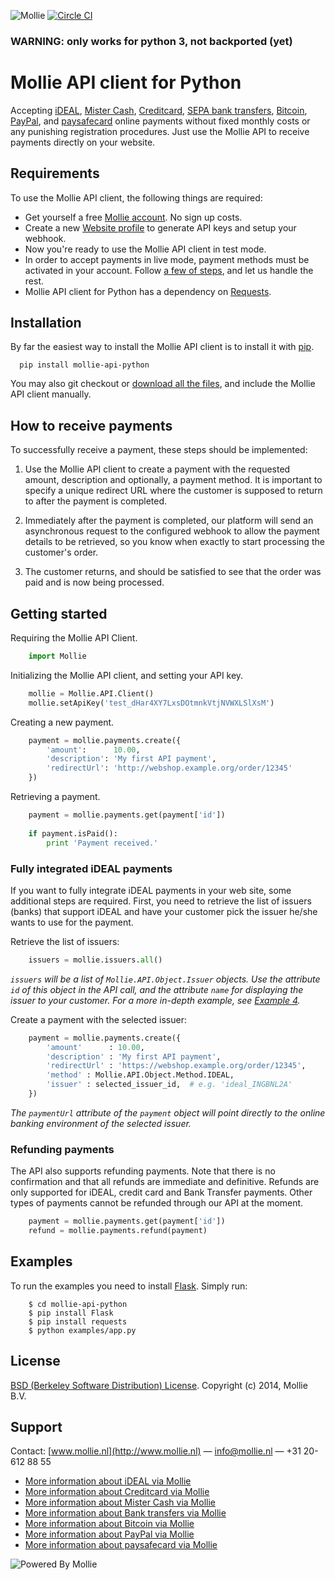 ![Mollie](https://www.mollie.nl/files/Mollie-Logo-Style-Small.png) 
[![Circle CI](https://circleci.com/gh/Akoten/mollie-api-python/tree/master.svg?style=svg)](https://circleci.com/gh/Akoten/mollie-api-python/tree/master)

### WARNING: only works for python 3, not backported (yet) ###

# Mollie API client for Python #

Accepting [iDEAL](https://www.mollie.nl/betaaldiensten/ideal/), [Mister Cash](https://www.mollie.nl/betaaldiensten/mistercash/), [Creditcard](https://www.mollie.nl/betaaldiensten/creditcard/), [SEPA bank transfers](https://www.mollie.nl/betaaldiensten/overboeking/),  [Bitcoin](https://www.mollie.nl/betaaldiensten/bitcoin/), [PayPal](https://www.mollie.nl/betaaldiensten/paypal/), and [paysafecard](https://www.mollie.nl/betaaldiensten/paysafecard/) online payments without fixed monthly costs or any punishing registration procedures. Just use the Mollie API to receive payments directly on your website.

## Requirements ##
To use the Mollie API client, the following things are required:

+ Get yourself a free [Mollie account](https://www.mollie.nl/aanmelden). No sign up costs.
+ Create a new [Website profile](https://www.mollie.nl/beheer/account/profielen/) to generate API keys and setup your webhook.
+ Now you're ready to use the Mollie API client in test mode.
+ In order to accept payments in live mode, payment methods must be activated in your account. Follow [a few of steps](https://www.mollie.nl/beheer/diensten), and let us handle the rest.
+ Mollie API client for Python has a dependency on [Requests](http://python-requests.org).

## Installation ##

By far the easiest way to install the Mollie API client is to install it with [pip](https://pip.pypa.io).

```
  pip install mollie-api-python
```

You may also git checkout or [download all the files](https://github.com/mollie/mollie-api-python/archive/master.zip), and include the Mollie API client manually.

## How to receive payments ##

To successfully receive a payment, these steps should be implemented:

1. Use the Mollie API client to create a payment with the requested amount, description and optionally, a payment method. It is important to specify a unique redirect URL where the customer is supposed to return to after the payment is completed.

2. Immediately after the payment is completed, our platform will send an asynchronous request to the configured webhook to allow the payment details to be retrieved, so you know when exactly to start processing the customer's order.

3. The customer returns, and should be satisfied to see that the order was paid and is now being processed.

## Getting started ##

Requiring the Mollie API Client.

```python
    import Mollie
```    

Initializing the Mollie API client, and setting your API key.

```python
    mollie = Mollie.API.Client()
    mollie.setApiKey('test_dHar4XY7LxsDOtmnkVtjNVWXLSlXsM')
```    

Creating a new payment.
    
```python
    payment = mollie.payments.create({
        'amount':      10.00,
        'description': 'My first API payment',
        'redirectUrl': 'http://webshop.example.org/order/12345'
    })
```
    
Retrieving a payment.

```python
    payment = mollie.payments.get(payment['id'])
    
    if payment.isPaid():
        print 'Payment received.'
```

### Fully integrated iDEAL payments ###

If you want to fully integrate iDEAL payments in your web site, some additional steps are required. First, you need to
retrieve the list of issuers (banks) that support iDEAL and have your customer pick the issuer he/she wants to use for
the payment.

Retrieve the list of issuers:

```python
    issuers = mollie.issuers.all()
```

_`issuers` will be a list of `Mollie.API.Object.Issuer` objects. Use the attribute `id` of this object in the
 API call, and the attribute `name` for displaying the issuer to your customer. For a more in-depth example, see [Example 4](https://github.com/mollie/mollie-api-python/blob/master/examples/4-ideal-payment.py)._

Create a payment with the selected issuer:

```python
	payment = mollie.payments.create({
		'amount'      : 10.00,
		'description' : 'My first API payment',
		'redirectUrl' : 'https://webshop.example.org/order/12345',
		'method' : Mollie.API.Object.Method.IDEAL,
		'issuer' : selected_issuer_id,  # e.g. 'ideal_INGBNL2A'
	})
```

_The `paymentUrl` attribute of the `payment` object will point directly to the online banking environment of the selected issuer._

### Refunding payments ###

The API also supports refunding payments. Note that there is no confirmation and that all refunds are immediate and
definitive. Refunds are only supported for iDEAL, credit card and Bank Transfer payments. Other types of payments cannot
be refunded through our API at the moment.

```python
	payment = mollie.payments.get(payment['id'])
	refund = mollie.payments.refund(payment)
```

## Examples ##

To run the examples you need to install [Flask](http://flask.pocoo.org/). Simply run:

```
    $ cd mollie-api-python
    $ pip install Flask 
    $ pip install requests 
    $ python examples/app.py
```

## License ##
[BSD (Berkeley Software Distribution) License](http://www.opensource.org/licenses/bsd-license.php).
Copyright (c) 2014, Mollie B.V.

## Support ##
Contact: [www.mollie.nl](http://www.mollie.nl) — info@mollie.nl — +31 20-612 88 55

+ [More information about iDEAL via Mollie](https://www.mollie.nl/betaaldiensten/ideal/)
+ [More information about Creditcard via Mollie](https://www.mollie.nl/betaaldiensten/creditcard/)
+ [More information about Mister Cash via Mollie](https://www.mollie.nl/betaaldiensten/mistercash/)
+ [More information about Bank transfers via Mollie](https://www.mollie.nl/betaaldiensten/overboeking/)
+ [More information about Bitcoin via Mollie](https://www.mollie.nl/betaaldiensten/bitcoin/)
+ [More information about PayPal via Mollie](https://www.mollie.nl/betaaldiensten/paypal/)
+ [More information about paysafecard via Mollie](https://www.mollie.nl/betaaldiensten/paysafecard/)

![Powered By Mollie](https://www.mollie.nl/images/badge-betaling-medium.png)
